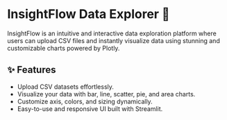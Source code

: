 # InsightFlow Data Explorer 🚀

InsightFlow is an intuitive and interactive data exploration platform where users can upload CSV files and instantly visualize data using stunning and customizable charts powered by Plotly.

## ✨ Features
- Upload CSV datasets effortlessly.
- Visualize your data with bar, line, scatter, pie, and area charts.
- Customize axis, colors, and sizing dynamically.
- Easy-to-use and responsive UI built with Streamlit.
